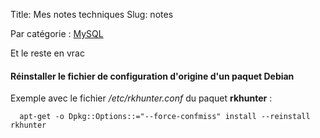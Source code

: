 Title: Mes notes techniques
Slug: notes

Par catégorie : [MySQL](mysql.html)

Et le reste en vrac <i class="fa fa-thumbs-o-up" aria-hidden="true"></i>

#### <i class="fa fa-angle-double-right" aria-hidden="true"></i>Réinstaller le fichier de configuration d'origine d'un paquet Debian

Exemple avec le fichier */etc/rkhunter.conf* du paquet **rkhunter** :

~~~~{.lang-bash}
  apt-get -o Dpkg::Options::="--force-confmiss" install --reinstall rkhunter
~~~~
